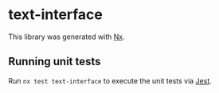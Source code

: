 # text-interface

This library was generated with [Nx](https://nx.dev).

## Running unit tests

Run `nx test text-interface` to execute the unit tests via [Jest](https://jestjs.io).
